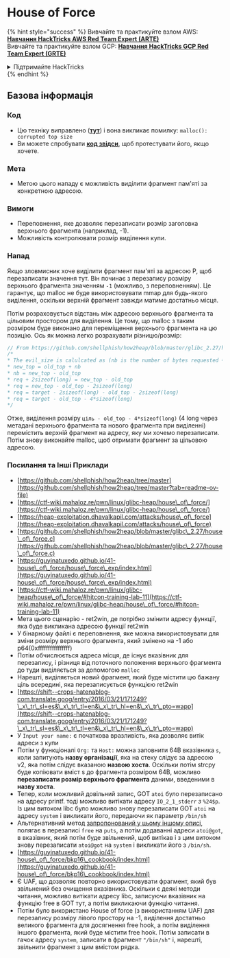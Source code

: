 # House of Force

{% hint style="success" %}
Вивчайте та практикуйте взлом AWS: <img src="/.gitbook/assets/arte.png" alt="" data-size="line">[**Навчання HackTricks AWS Red Team Expert (ARTE)**](https://training.hacktricks.xyz/courses/arte)<img src="/.gitbook/assets/arte.png" alt="" data-size="line">\
Вивчайте та практикуйте взлом GCP: <img src="/.gitbook/assets/grte.png" alt="" data-size="line">[**Навчання HackTricks GCP Red Team Expert (GRTE)**<img src="/.gitbook/assets/grte.png" alt="" data-size="line">](https://training.hacktricks.xyz/courses/grte)

<details>

<summary>Підтримайте HackTricks</summary>

* Перевірте [**плани підписки**](https://github.com/sponsors/carlospolop)!
* **Приєднуйтесь до** 💬 [**групи Discord**](https://discord.gg/hRep4RUj7f) або [**групи Telegram**](https://t.me/peass) або **слідкуйте** за нами на **Twitter** 🐦 [**@hacktricks\_live**](https://twitter.com/hacktricks\_live)**.**
* **Поширюйте хакерські трюки, надсилаючи PR до** [**HackTricks**](https://github.com/carlospolop/hacktricks) та [**HackTricks Cloud**](https://github.com/carlospolop/hacktricks-cloud) репозиторіїв GitHub.

</details>
{% endhint %}

## Базова інформація

### Код

* Цю техніку виправлено ([**тут**](https://sourceware.org/git/?p=glibc.git;a=commitdiff;h=30a17d8c95fbfb15c52d1115803b63aaa73a285c)) і вона викликає помилку: `malloc(): corrupted top size`
* Ви можете спробувати [**код звідси**](https://guyinatuxedo.github.io/41-house\_of\_force/house\_force\_exp/index.html), щоб протестувати його, якщо хочете.

### Мета

* Метою цього нападу є можливість виділити фрагмент пам'яті за конкретною адресою.

### Вимоги

* Переповнення, яке дозволяє перезаписати розмір заголовка верхнього фрагмента (наприклад, -1).
* Можливість контролювати розмір виділення купи.

### Напад

Якщо зловмисник хоче виділити фрагмент пам'яті за адресою P, щоб перезаписати значення тут. Він починає з перезапису розміру верхнього фрагмента значенням `-1` (можливо, з переповненням). Це гарантує, що malloc не буде використовувати mmap для будь-якого виділення, оскільки верхній фрагмент завжди матиме достатньо місця.

Потім розраховується відстань між адресою верхнього фрагмента та цільовим простором для виділення. Це тому, що malloc з таким розміром буде виконано для переміщення верхнього фрагмента на цю позицію. Ось як можна легко розрахувати різницю/розмір:
```c
// From https://github.com/shellphish/how2heap/blob/master/glibc_2.27/house_of_force.c#L59C2-L67C5
/*
* The evil_size is calulcated as (nb is the number of bytes requested + space for metadata):
* new_top = old_top + nb
* nb = new_top - old_top
* req + 2sizeof(long) = new_top - old_top
* req = new_top - old_top - 2sizeof(long)
* req = target - 2sizeof(long) - old_top - 2sizeof(long)
* req = target - old_top - 4*sizeof(long)
*/
```
Отже, виділення розміру `ціль - old_top - 4*sizeof(long)` (4 long через метадані верхнього фрагмента та нового фрагмента при виділенні) перемістить верхній фрагмент на адресу, яку ми хочемо перезаписати.\
Потім знову виконайте malloc, щоб отримати фрагмент за цільовою адресою.

### Посилання та Інші Приклади

* [https://github.com/shellphish/how2heap/tree/master](https://github.com/shellphish/how2heap/tree/master?tab=readme-ov-file)
* [https://ctf-wiki.mahaloz.re/pwn/linux/glibc-heap/house\_of\_force/](https://ctf-wiki.mahaloz.re/pwn/linux/glibc-heap/house\_of\_force/)
* [https://heap-exploitation.dhavalkapil.com/attacks/house\_of\_force](https://heap-exploitation.dhavalkapil.com/attacks/house\_of\_force)
* [https://github.com/shellphish/how2heap/blob/master/glibc\_2.27/house\_of\_force.c](https://github.com/shellphish/how2heap/blob/master/glibc\_2.27/house\_of\_force.c)
* [https://guyinatuxedo.github.io/41-house\_of\_force/house\_force\_exp/index.html](https://guyinatuxedo.github.io/41-house\_of\_force/house\_force\_exp/index.html)
* [https://ctf-wiki.mahaloz.re/pwn/linux/glibc-heap/house\_of\_force/#hitcon-training-lab-11](https://ctf-wiki.mahaloz.re/pwn/linux/glibc-heap/house\_of\_force/#hitcon-training-lab-11)
* Мета цього сценарію - ret2win, де потрібно змінити адресу функції, яка буде викликана адресою функції ret2win
* У бінарному файлі є переповнення, яке можна використовувати для зміни розміру верхнього фрагмента, який змінено на -1 або p64(0xffffffffffffffff)
* Потім обчислюється адреса місця, де існує вказівник для перезапису, і різниця від поточного положення верхнього фрагмента до туди виділяється за допомогою `malloc`
* Нарешті, виділяється новий фрагмент, який буде містити цю бажану ціль всередині, яка перезаписується функцією ret2win
* [https://shift--crops-hatenablog-com.translate.goog/entry/2016/03/21/171249?\_x\_tr\_sl=es&\_x\_tr\_tl=en&\_x\_tr\_hl=en&\_x\_tr\_pto=wapp](https://shift--crops-hatenablog-com.translate.goog/entry/2016/03/21/171249?\_x\_tr\_sl=es&\_x\_tr\_tl=en&\_x\_tr\_hl=en&\_x\_tr\_pto=wapp)
* У `Input your name:` є початкова вразливість, яка дозволяє витік адреси з купи
* Потім у функціоналі `Org:` та `Host:` можна заповнити 64B вказівника `s`, коли запитують **назву організації**, яка на стеку слідує за адресою v2, яка потім слідує вказаною **назвою хоста**. Оскільки потім strcpy буде копіювати вміст s до фрагмента розміром 64B, можливо **перезаписати розмір верхнього фрагмента** даними, введеними в **назву хоста**.
* Тепер, коли можливий довільний запис, GOT `atoi` було перезаписано на адресу printf. тоді можливо витікати адресу `IO_2_1_stderr` _з_ `%24$p`. Із цим витоком libc було можливо знову перезаписати GOT `atoi` на адресу `system` і викликати його, передаючи як параметр `/bin/sh`
* Альтернативний метод [запропонований у цьому іншому описі](https://ctf-wiki.mahaloz.re/pwn/linux/glibc-heap/house\_of\_force/#2016-bctf-bcloud), полягає в перезаписі `free` на `puts`, а потім додаванні адреси `atoi@got`, в вказівник, який потім буде звільнений, щоб витікав і з цим витоком знову перезаписати `atoi@got` на `system` і викликати його з `/bin/sh`.
* [https://guyinatuxedo.github.io/41-house\_of\_force/bkp16\_cookbook/index.html](https://guyinatuxedo.github.io/41-house\_of\_force/bkp16\_cookbook/index.html)
* Є UAF, що дозволяє повторно використовувати фрагмент, який був звільнений без очищення вказівника. Оскільки є деякі методи читання, можливо витікати адресу libc, записуючи вказівник на функцію free в GOT тут, а потім викликаючи функцію читання.
* Потім було використано House of force (з використанням UAF) для перезапису розміру лівого простору на -1, виділення достатньо великого фрагмента для досягнення free hook, а потім виділення іншого фрагмента, який буде містити free hook. Потім записати в гачок адресу `system`, записати в фрагмент `"/bin/sh"` і, нарешті, звільнити фрагмент з цим вмістом рядка.
